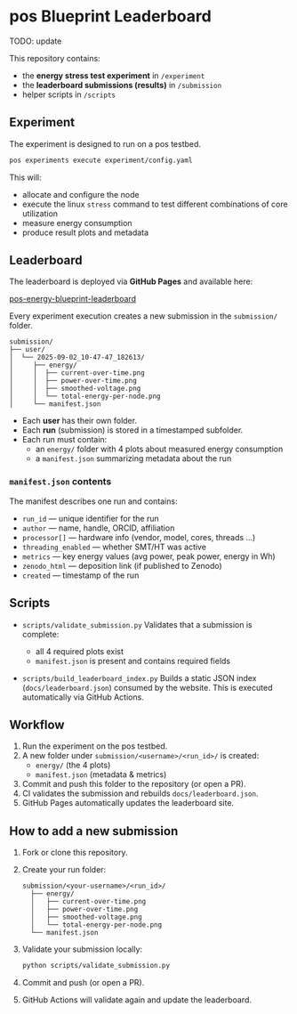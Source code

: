 # pos Blueprint Leaderboard

TODO: update

This repository contains:

- the **energy stress test experiment** in `/experiment`
- the **leaderboard submissions (results)** in `/submission`
- helper scripts in `/scripts`

## Experiment

The experiment is designed to run on a pos testbed.

```bash
pos experiments execute experiment/config.yaml
```

This will:

- allocate and configure the node
- execute the linux `stress` command to test different combinations of core utilization
- measure energy consumption
- produce result plots and metadata

## Leaderboard

The leaderboard is deployed via **GitHub Pages** and available here:

[pos-energy-blueprint-leaderboard](https://kiliwarmuth.github.io/pos-energy-blueprint-experiment/)

Every experiment execution creates a new submission in the `submission/` folder.

```text
submission/
├── user/
│  └── 2025-09-02_10-47-47_182613/
│     ├── energy/
│     │  ├── current-over-time.png
│     │  ├── power-over-time.png
│     │  ├── smoothed-voltage.png
│     │  └── total-energy-per-node.png
│     └── manifest.json
```

- Each **user** has their own folder.
- Each **run** (submission) is stored in a timestamped subfolder.
- Each run must contain:
  - an `energy/` folder with 4 plots about measured energy consumption
  - a `manifest.json` summarizing metadata about the run

### `manifest.json` contents

The manifest describes one run and contains:

- `run_id` — unique identifier for the run
- `author` — name, handle, ORCID, affiliation
- `processor[]` — hardware info (vendor, model, cores, threads …)
- `threading_enabled` — whether SMT/HT was active
- `metrics` — key energy values (avg power, peak power, energy in Wh)
- `zenodo_html` — deposition link (if published to Zenodo)
- `created` — timestamp of the run

## Scripts

- `scripts/validate_submission.py`
  Validates that a submission is complete:
  - all 4 required plots exist
  - `manifest.json` is present and contains required fields

- `scripts/build_leaderboard_index.py`
  Builds a static JSON index (`docs/leaderboard.json`) consumed by the website.
  This is executed automatically via GitHub Actions.

## Workflow

1. Run the experiment on the pos testbed.
2. A new folder under `submission/<username>/<run_id>/` is created:
   - `energy/` (the 4 plots)
   - `manifest.json` (metadata & metrics)
3. Commit and push this folder to the repository (or open a PR).
4. CI validates the submission and rebuilds `docs/leaderboard.json`.
5. GitHub Pages automatically updates the leaderboard site.

## How to add a new submission

1. Fork or clone this repository.
2. Create your run folder:

   ```text
   submission/<your-username>/<run_id>/
     ├── energy/
     │   ├── current-over-time.png
     │   ├── power-over-time.png
     │   ├── smoothed-voltage.png
     │   └── total-energy-per-node.png
     └── manifest.json
   ```

3. Validate your submission locally:

   ```bash
   python scripts/validate_submission.py
   ```

4. Commit and push (or open a PR).
5. GitHub Actions will validate again and update the leaderboard.
